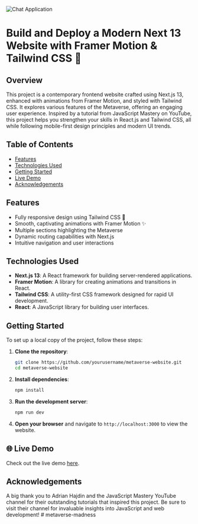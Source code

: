 ![Chat Application](https://i.ibb.co/sbSHWH0/Thumbnail-1.png) 

# Build and Deploy a Modern Next 13 Website with Framer Motion & Tailwind CSS 🌟

## Overview

This project is a contemporary frontend website crafted using Next.js 13, enhanced with animations from Framer Motion, and styled with Tailwind CSS. It explores various features of the Metaverse, offering an engaging user experience. Inspired by a tutorial from JavaScript Mastery on YouTube, this project helps you strengthen your skills in React.js and Tailwind CSS, all while following mobile-first design principles and modern UI trends.

## Table of Contents

- [Features](#features)
- [Technologies Used](#technologies-used)
- [Getting Started](#getting-started)
- [Live Demo](#live-demo)
- [Acknowledgements](#acknowledgements)

## Features

- Fully responsive design using Tailwind CSS 📱
- Smooth, captivating animations with Framer Motion ✨
- Multiple sections highlighting the Metaverse
- Dynamic routing capabilities with Next.js
- Intuitive navigation and user interactions

## Technologies Used

- **Next.js 13**: A React framework for building server-rendered applications.
- **Framer Motion**: A library for creating animations and transitions in React.
- **Tailwind CSS**: A utility-first CSS framework designed for rapid UI development.
- **React**: A JavaScript library for building user interfaces.

## Getting Started

To set up a local copy of the project, follow these steps:

1. **Clone the repository**:

   ```bash
   git clone https://github.com/yourusername/metaverse-website.git
   cd metaverse-website
   ```

2. **Install dependencies**:

   ```bash
   npm install
   ```

3. **Run the development server**:

   ```bash
   npm run dev
   ```

4. **Open your browser** and navigate to `http://localhost:3000` to view the website.

## 🌐 Live Demo

Check out the live demo [here](https://metaverse-umber-xi.vercel.app/).

## Acknowledgements

A big thank you to Adrian Hajdin and the JavaScript Mastery YouTube channel for their outstanding tutorials that inspired this project. Be sure to visit their channel for invaluable insights into JavaScript and web development!
#   m e t a v e r s e - m a d n e s s  
 